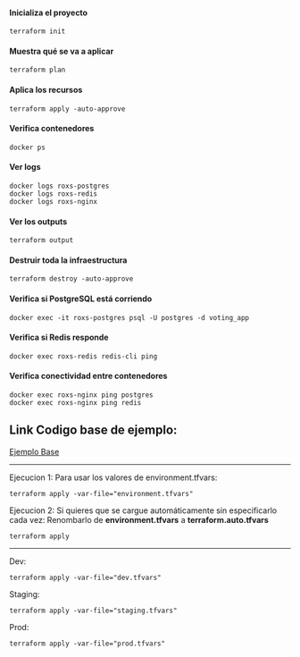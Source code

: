 
#### Inicializa el proyecto
```shell
terraform init
```

#### Muestra qué se va a aplicar
```shell
terraform plan
```

#### Aplica los recursos
```shell
terraform apply -auto-approve
```

#### Verifica contenedores
```shell
docker ps
```

#### Ver logs
```shell
docker logs roxs-postgres
docker logs roxs-redis
docker logs roxs-nginx
```

#### Ver los outputs
```shell
terraform output
```

#### Destruir toda la infraestructura
```shell
terraform destroy -auto-approve
```

#### Verifica si PostgreSQL está corriendo
```shell
docker exec -it roxs-postgres psql -U postgres -d voting_app

```
#### Verifica si Redis responde
```shell
docker exec roxs-redis redis-cli ping
```

#### Verifica conectividad entre contenedores
```shell
docker exec roxs-nginx ping postgres
docker exec roxs-nginx ping redis
```

## Link Codigo base de ejemplo:
[Ejemplo Base](https://www.notion.so/smavodev/Gu-a-Terraform-Docker-Entorno-con-PostgreSQL-Redis-y-NGINX-231a73a196f880b2be83d421a292050b)

--- 
Ejecucion 1:
Para usar los valores de environment.tfvars:
```shell
terraform apply -var-file="environment.tfvars"

```

Ejecucion 2:
Si quieres que se cargue automáticamente sin especificarlo cada vez:
Renombarlo de **environment.tfvars** a **terraform.auto.tfvars**

```shell
terraform apply
```
---

Dev:
```shell
terraform apply -var-file="dev.tfvars"
```

Staging:
```shell
terraform apply -var-file="staging.tfvars"
```

Prod:
```shell
terraform apply -var-file="prod.tfvars"
```